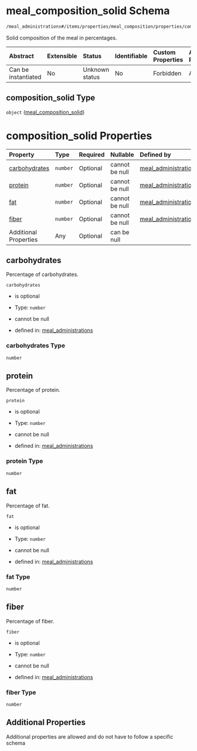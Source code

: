 # meal\_composition\_solid Schema

```txt
/meal_administrations#/items/properties/meal_composition/properties/composition_solid
```

Solid composition of the meal in percentages.

| Abstract            | Extensible | Status         | Identifiable | Custom Properties | Additional Properties | Access Restrictions | Defined In                                                                                               |
| :------------------ | :--------- | :------------- | :----------- | :---------------- | :-------------------- | :------------------ | :------------------------------------------------------------------------------------------------------- |
| Can be instantiated | No         | Unknown status | No           | Forbidden         | Allowed               | none                | [meal\_administrations.schema.json\*](../../out/meal_administrations.schema.json "open original schema") |

## composition\_solid Type

`object` ([meal\_composition\_solid](meal_administrations-meal_administration-properties-meal_composition-properties-meal_composition_solid.md))

# composition\_solid Properties

| Property                        | Type     | Required | Nullable       | Defined by                                                                                                                                                                                                                                                                   |
| :------------------------------ | :------- | :------- | :------------- | :--------------------------------------------------------------------------------------------------------------------------------------------------------------------------------------------------------------------------------------------------------------------------- |
| [carbohydrates](#carbohydrates) | `number` | Optional | cannot be null | [meal\_administrations](meal_administrations-meal_administration-properties-meal_composition-properties-meal_composition_solid-properties-carbohydrates.md "/meal_administrations#/items/properties/meal_composition/properties/composition_solid/properties/carbohydrates") |
| [protein](#protein)             | `number` | Optional | cannot be null | [meal\_administrations](meal_administrations-meal_administration-properties-meal_composition-properties-meal_composition_solid-properties-protein.md "/meal_administrations#/items/properties/meal_composition/properties/composition_solid/properties/protein")             |
| [fat](#fat)                     | `number` | Optional | cannot be null | [meal\_administrations](meal_administrations-meal_administration-properties-meal_composition-properties-meal_composition_solid-properties-fat.md "/meal_administrations#/items/properties/meal_composition/properties/composition_solid/properties/fat")                     |
| [fiber](#fiber)                 | `number` | Optional | cannot be null | [meal\_administrations](meal_administrations-meal_administration-properties-meal_composition-properties-meal_composition_solid-properties-fiber.md "/meal_administrations#/items/properties/meal_composition/properties/composition_solid/properties/fiber")                 |
| Additional Properties           | Any      | Optional | can be null    |                                                                                                                                                                                                                                                                              |

## carbohydrates

Percentage of carbohydrates.

`carbohydrates`

*   is optional

*   Type: `number`

*   cannot be null

*   defined in: [meal\_administrations](meal_administrations-meal_administration-properties-meal_composition-properties-meal_composition_solid-properties-carbohydrates.md "/meal_administrations#/items/properties/meal_composition/properties/composition_solid/properties/carbohydrates")

### carbohydrates Type

`number`

## protein

Percentage of protein.

`protein`

*   is optional

*   Type: `number`

*   cannot be null

*   defined in: [meal\_administrations](meal_administrations-meal_administration-properties-meal_composition-properties-meal_composition_solid-properties-protein.md "/meal_administrations#/items/properties/meal_composition/properties/composition_solid/properties/protein")

### protein Type

`number`

## fat

Percentage of fat.

`fat`

*   is optional

*   Type: `number`

*   cannot be null

*   defined in: [meal\_administrations](meal_administrations-meal_administration-properties-meal_composition-properties-meal_composition_solid-properties-fat.md "/meal_administrations#/items/properties/meal_composition/properties/composition_solid/properties/fat")

### fat Type

`number`

## fiber

Percentage of fiber.

`fiber`

*   is optional

*   Type: `number`

*   cannot be null

*   defined in: [meal\_administrations](meal_administrations-meal_administration-properties-meal_composition-properties-meal_composition_solid-properties-fiber.md "/meal_administrations#/items/properties/meal_composition/properties/composition_solid/properties/fiber")

### fiber Type

`number`

## Additional Properties

Additional properties are allowed and do not have to follow a specific schema
